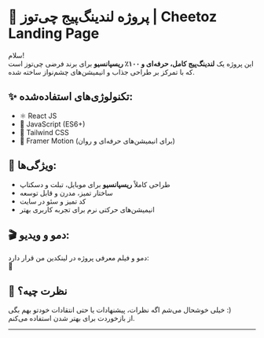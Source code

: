 # 🎯 پروژه لندینگ‌پیج چی‌توز | Cheetoz Landing Page

سلام!  
این پروژه یک **لندینگ‌پیج کامل، حرفه‌ای و ۱۰۰٪ ریسپانسیو** برای برند فرضی چی‌توز است که با تمرکز بر طراحی جذاب و انیمیشن‌های چشم‌نواز ساخته شده.

## ✨ تکنولوژی‌های استفاده‌شده:
- ⚛️ React JS
- 🎯 JavaScript (ES6+)
- 🎨 Tailwind CSS
- 🎥 Framer Motion (برای انیمیشن‌های حرفه‌ای و روان)

## 📱 ویژگی‌ها:
- طراحی کاملاً **ریسپانسیو** برای موبایل، تبلت و دسکتاپ  
- ساختار تمیز، مدرن و قابل توسعه  
- کد تمیز و سئو در سایت
- انیمیشن‌های حرکتی نرم برای تجربه کاربری بهتر  

## 🎬 دمو و ویدیو:
دمو و فیلم معرفی پروژه در لینکدین من قرار دارد:  
🔗 

## 💬 نظرت چیه؟
خیلی خوشحال می‌شم اگه نظرات، پیشنهادات یا حتی انتقادات خودتو بهم بگی :)  
از بازخوردت برای بهتر شدن استفاده می‌کنم.

---

